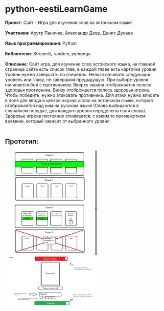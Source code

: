 # python-eestiLearnGame
**Проект**: Сайт - Игра для изучения слов на эстонском языке<br><br>
**Участники**: Арутр Паничев, Александр Деев, Денис Дунаев<br><br>
**Язык программирования**: Python<br><br>
**Библиотеки**: Streamlit, random, pymongo<br><br>
**Описание**: Сайт игра, для изучение слов эстонского языка, на главной странице сайта есть список глав, в каждой главе есть карточка уровня. Уровни нужно завершать по очередно. Нельзя начинать следующий уровень или главу, не завершаяя предыдущую. При выборе уровня начинается бой с противником. Вверху экрана отображается полоса здоровья противника. Внизу отоброжается полоса здоровья игрока. Чтобы победить, нужно атаковать противника. Для атаки нужно вписать в поле для ввода в центре экрана слово на эстонском языке, которая отображается над ним на русском языке (Слова выбираются в случайном порядке, для каждого уровня определены свои слова). Здоровье игрока постоянно отнимается, с каким то промежутком времени, который зависит от выбранного уровня.<br><br>


## Прототип:
<img src="./public/img/prototype.png" width="300px"> <img src="./public/img/prototype2.png" width="300px"> <img src="./public/img/prototype3.png" width="300px">